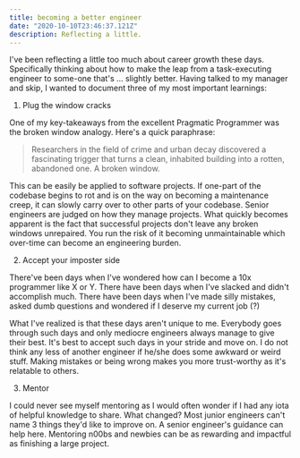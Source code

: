 ```yaml
---
title: becoming a better engineer
date: "2020-10-10T23:46:37.121Z"
description: Reflecting a little.
---
```


I've been reflecting a little too much about career growth these days. Specifically thinking about how to make the leap from a task-executing engineer to some-one that's ... slightly better. Having talked to my manager and skip, I wanted to document three of my most important learnings:

1. Plug the window cracks

One of my key-takeaways from the excellent Pragmatic Programmer was the broken window analogy. Here's a quick paraphrase:

> Researchers in the field of crime and urban decay discovered a fascinating trigger that turns a clean, inhabited building into a rotten, abandoned one. A broken window.

This can be easily be applied to software projects. If one-part of the codebase begins to rot and is on the way on becoming a maintenance creep, it can slowly carry over to other parts of your codebase. Senior engineers are judged on how they manage projects. What quickly becomes apparent is the fact that successful projects don't leave any broken windows unrepaired. You run the risk of it becoming unmaintainable which over-time can become an engineering burden.

2. Accept your imposter side

There've been days when I've wondered how can I become a 10x programmer like X or Y. There have been days when I've slacked and didn't accomplish much. There have been days when I've made silly mistakes, asked dumb questions and wondered if I deserve my current job (?) 

What I've realized is that these days aren't unique to me. Everybody goes through such days and only mediocre engineers always manage to give their best. It's best to accept such days in your stride and move on. I do not think any less of another engineer if he/she does some awkward or weird stuff. Making mistakes or being wrong makes you more trust-worthy as it's relatable to others.

3. Mentor

I could never see myself mentoring as I would often wonder if I had any iota of helpful knowledge to share. What changed? Most junior engineers can't name 3 things they'd like to improve on. A senior engineer's guidance can help here. Mentoring n00bs and newbies can be as rewarding and impactful as finishing a large project. 
